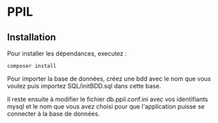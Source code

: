 # PPIL

## Installation
Pour installer les dépendances, executez :
```
composer install
```

Pour importer la base de données, créez une bdd avec le nom que vous voulez puis importez SQL/initBDD.sql dans cette base.

Il reste ensuite à modifier le fichier db.ppil.conf.ini avec vos identifiants mysql et le nom que vous avez choisi pour que l'application puisse se connecter à la base de données.
